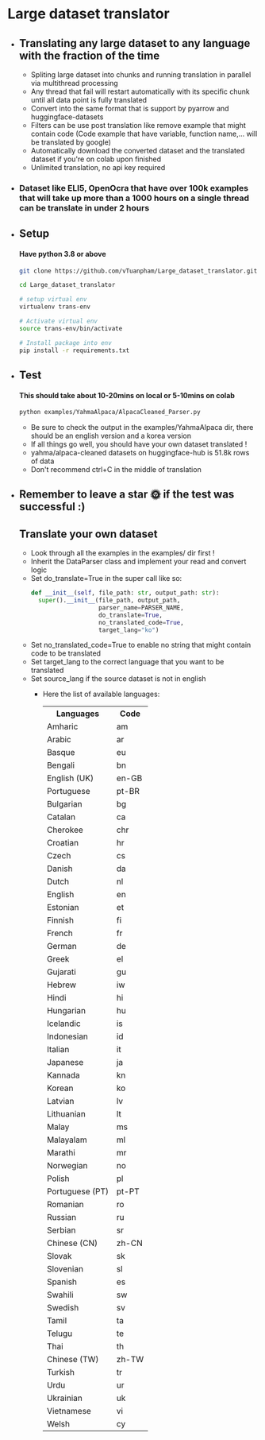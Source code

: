 # Large dataset translator
 * ## Translating any large dataset to any language with the fraction of the time
   * Spliting large dataset into chunks and running translation in parallel via multithread processing
   * Any thread that fail will restart automatically with its specific chunk until all data point is fully translated
   * Convert into the same format that is support by pyarrow and huggingface-datasets
   * Filters can be use post translation like remove example that might contain code
     (Code example that have variable, function name,... will be translated by google)
   * Automatically download the converted dataset and the translated dataset if you're on colab upon finished
   * Unlimited translation, no api key required
 * ### Dataset like ELI5, OpenOcra that have over 100k examples that will take up more than a 1000 hours on a single thread can be translate in under 2 hours 

 * ## Setup
     #### Have python 3.8 or above
     ```sh
     git clone https://github.com/vTuanpham/Large_dataset_translator.git
     
     cd Large_dataset_translator
  
     # setup virtual env
     virtualenv trans-env
  
     # Activate virtual env
     source trans-env/bin/activate
  
     # Install package into env
     pip install -r requirements.txt
     ```
  * ## Test
    #### This should take about 10-20mins on local or 5-10mins on colab
    ```sh
    python examples/YahmaAlpaca/AlpacaCleaned_Parser.py
    ```
    * Be sure to check the output in the examples/YahmaAlpaca dir, there should be an english version and a korea version
    * If all things go well, you should have your own dataset translated !
    * yahma/alpaca-cleaned datasets on huggingface-hub is 51.8k rows of data
    * Don't recommend ctrl+C in the middle of translation
* ## Remember to leave a star 🌞 if the test was successful :)
    ## Translate your own dataset
    * Look through all the examples in the examples/ dir first !
    * Inherit the DataParser class and implement your read and convert logic
    * Set do_translate=True in the super call like so:
      ```python
      def __init__(self, file_path: str, output_path: str):
        super().__init__(file_path, output_path,
                         parser_name=PARSER_NAME,
                         do_translate=True,
                         no_translated_code=True,
                         target_lang="ko")
      ```
    * Set no_translated_code=True to enable no string that might contain code to be translated
    * Set target_lang to the correct language that you want to be translated
    * Set source_lang if the source dataset is not in english
      * Here the list of available languages:
        
          <table>
            <tr>
              <th>Languages</th>
              <th>Code</th>
            </tr>
            <tr>
              <td>Amharic</td>
              <td>am</td>
            </tr>
            <tr>
              <td>Arabic</td>
              <td>ar</td>
            </tr>
            <tr>
              <td>Basque</td>
              <td>eu</td>
            </tr>
            <tr>
              <td>Bengali</td>
              <td>bn</td>
            </tr>
            <tr>
              <td>English (UK)</td>
              <td>en-GB</td>
            </tr>
            <tr>
              <td>Portuguese</td>
              <td>pt-BR</td>
            </tr>
            <tr>
              <td>Bulgarian</td>
              <td>bg</td>
            </tr>
            <tr>
              <td>Catalan</td>
              <td>ca</td>
            </tr>
            <tr>
              <td>Cherokee</td>
              <td>chr</td>
            </tr>
            <tr>
              <td>Croatian</td>
              <td>hr</td>
            </tr>
            <tr>
              <td>Czech</td>
              <td>cs</td>
            </tr>
            <tr>
              <td>Danish</td>
              <td>da</td>
            </tr>
            <tr>
              <td>Dutch</td>
              <td>nl</td>
            </tr>
            <tr>
              <td>English</td>
              <td>en</td>
            </tr>
            <tr>
              <td>Estonian</td>
              <td>et</td>
            </tr>
            <tr>
              <td>Finnish</td>
              <td>fi</td>
            </tr>
            <tr>
              <td>French</td>
              <td>fr</td>
            </tr>
            <tr>
              <td>German</td>
              <td>de</td>
            </tr>
            <tr>
              <td>Greek</td>
              <td>el</td>
            </tr>
            <tr>
              <td>Gujarati</td>
              <td>gu</td>
            </tr>
            <tr>
              <td>Hebrew</td>
              <td>iw</td>
            </tr>
            <tr>
              <td>Hindi</td>
              <td>hi</td>
            </tr>
            <tr>
              <td>Hungarian</td>
              <td>hu</td>
            </tr>
            <tr>
              <td>Icelandic</td>
              <td>is</td>
            </tr>
            <tr>
              <td>Indonesian</td>
              <td>id</td>
            </tr>
            <tr>
              <td>Italian</td>
              <td>it</td>
            </tr>
            <tr>
              <td>Japanese</td>
              <td>ja</td>
            </tr>
            <tr>
              <td>Kannada</td>
              <td>kn</td>
            </tr>
            <tr>
              <td>Korean</td>
              <td>ko</td>
            </tr>
            <tr>
              <td>Latvian</td>
              <td>lv</td>
            </tr>
            <tr>
              <td>Lithuanian</td>
              <td>lt</td>
            </tr>
            <tr>
              <td>Malay</td>
              <td>ms</td>
            </tr>
            <tr>
              <td>Malayalam</td>
              <td>ml</td>
            </tr>
            <tr>
              <td>Marathi</td>
              <td>mr</td>
            </tr>
            <tr>
              <td>Norwegian</td>
              <td>no</td>
            </tr>
            <tr>
              <td>Polish</td>
              <td>pl</td>
            </tr>
            <tr>
              <td>Portuguese (PT)</td>
              <td>pt-PT</td>
            </tr>
            <tr>
              <td>Romanian</td>
              <td>ro</td>
            </tr>
            <tr>
              <td>Russian</td>
              <td>ru</td>
            </tr>
            <tr>
              <td>Serbian</td>
              <td>sr</td>
            </tr>
            <tr>
              <td>Chinese (CN)</td>
              <td>zh-CN</td>
            </tr>
            <tr>
              <td>Slovak</td>
              <td>sk</td>
            </tr>
            <tr>
              <td>Slovenian</td>
              <td>sl</td>
            </tr>
            <tr>
              <td>Spanish</td>
              <td>es</td>
            </tr>
            <tr>
              <td>Swahili</td>
              <td>sw</td>
            </tr>
            <tr>
              <td>Swedish</td>
              <td>sv</td>
            </tr>
            <tr>
              <td>Tamil</td>
              <td>ta</td>
            </tr>
            <tr>
              <td>Telugu</td>
              <td>te</td>
            </tr>
            <tr>
              <td>Thai</td>
              <td>th</td>
            </tr>
            <tr>
              <td>Chinese (TW)</td>
              <td>zh-TW</td>
            </tr>
            <tr>
              <td>Turkish</td>
              <td>tr</td>
            </tr>
            <tr>
              <td>Urdu</td>
              <td>ur</td>
            </tr>
            <tr>
              <td>Ukrainian</td>
              <td>uk</td>
            </tr>
            <tr>
              <td>Vietnamese</td>
              <td>vi</td>
            </tr>
            <tr>
              <td>Welsh</td>
              <td>cy</td>
            </tr>
          </table>

